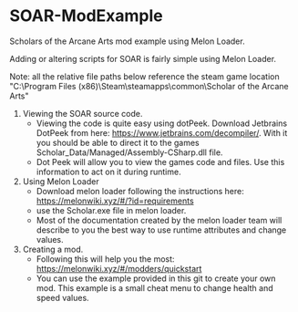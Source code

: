 # SOAR-ModExample
Scholars of the Arcane Arts mod example using Melon Loader.

Adding or altering scripts for SOAR is fairly simple using Melon Loader.

Note: all the relative file paths below reference the steam game location "C:\Program Files (x86)\Steam\steamapps\common\Scholar of the Arcane Arts"

1. Viewing the SOAR source code.
    - Viewing the code is quite easy using dotPeek. Download Jetbrains DotPeek from here: https://www.jetbrains.com/decompiler/. With it you should be able to direct it to the games Scholar_Data/Managed/Assembly-CSharp.dll file.
    - Dot Peek will allow you to view the games code and files. Use this information to act on it during runtime.
2. Using Melon Loader
    - Download melon loader following the instructions here: https://melonwiki.xyz/#/?id=requirements
    - use the Scholar.exe file in melon loader.
    - Most of the documentation created by the melon loader team will describe to you the best way to use runtime attributes and change values.
3. Creating a mod.
    - Following this will help you the most: https://melonwiki.xyz/#/modders/quickstart
    - You can use the example provided in this git to create your own mod. This example is a small cheat menu to change health and speed values.
